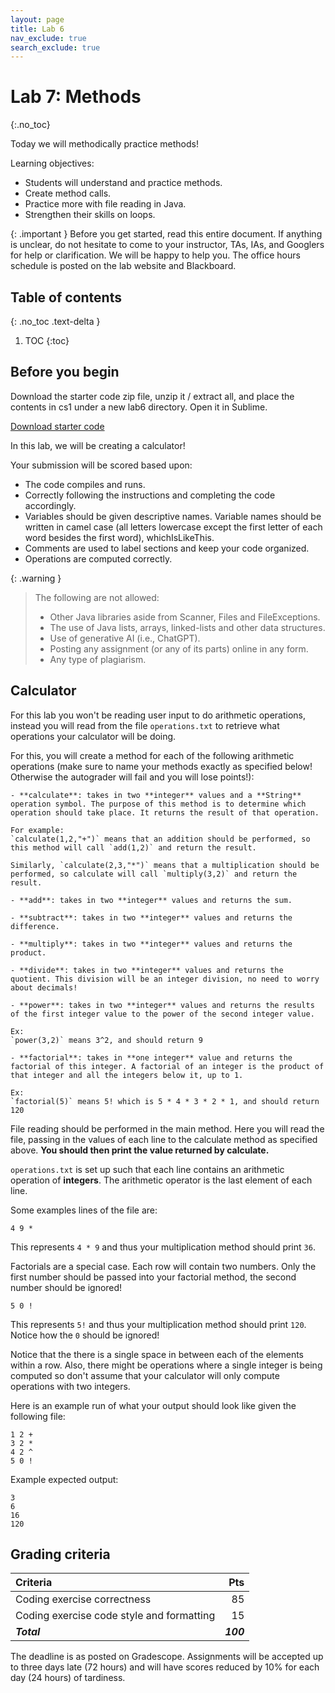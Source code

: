 ```yaml
---
layout: page
title: Lab 6
nav_exclude: true
search_exclude: true
---
```


# Lab 7: Methods
{:.no_toc}

Today we will methodically practice methods!

Learning objectives:
- Students will understand and practice methods.
- Create method calls.
- Practice more with file reading in Java.
- Strengthen their skills on loops.

{: .important }
Before you get started, read this entire document. If anything is unclear, do not
hesitate to come to your instructor, TAs, IAs, and Googlers for help or clarification. We will be happy to help
you. The office hours schedule is posted on the lab website and Blackboard.

## Table of contents
{: .no_toc .text-delta }

1. TOC
{:toc}

## Before you begin

Download the starter code zip file, unzip it / extract all, and place the contents in cs1 under a new lab6 directory. Open it in Sublime.

<a href="https://github.com/UTEP-CS-1/website/raw/main{{page.url|relative_url}}../lab7_starter.zip" class="btn btn-green">Download starter code</a>

In this lab, we will be creating a calculator!

Your submission will be scored based upon:
- The code compiles and runs.
- Correctly following the instructions and completing the code accordingly.
- Variables should be given descriptive names. Variable names should be written in camel case (all letters lowercase except the first letter of each word besides the first word), whichIsLikeThis.
- Comments are used to label sections and keep your code organized.
- Operations are computed correctly.

{: .warning }
> The following are not allowed:
> - Other Java libraries aside from Scanner, Files and FileExceptions.
> - The use of Java lists, arrays, linked-lists and other data structures.
> - Use of generative AI (i.e., ChatGPT).
> - Posting any assignment (or any of its parts) online in any form.
> - Any type of plagiarism. 

## Calculator 

For this lab you won't be reading user input to do arithmetic operations, instead you will read from the file `operations.txt` to retrieve what operations your calculator will be doing.

For this, you will create a method for each of the following arithmetic operations (make sure to name your methods exactly as specified below! Otherwise the autograder will fail and you will lose points!):

	- **calculate**: takes in two **integer** values and a **String** operation symbol. The purpose of this method is to determine which operation should take place. It returns the result of that operation.

	For example:
	`calculate(1,2,"+")` means that an addition should be performed, so this method will call `add(1,2)` and return the result.

	Similarly, `calculate(2,3,"*")` means that a multiplication should be performed, so calculate will call `multiply(3,2)` and return the result.

	- **add**: takes in two **integer** values and returns the sum.

	- **subtract**: takes in two **integer** values and returns the difference.

	- **multiply**: takes in two **integer** values and returns the product.

	- **divide**: takes in two **integer** values and returns the quotient. This division will be an integer division, no need to worry about decimals!

	- **power**: takes in two **integer** values and returns the results of the first integer value to the power of the second integer value. 

	Ex:
	`power(3,2)` means 3^2, and should return 9

	- **factorial**: takes in **one integer** value and returns the factorial of this integer. A factorial of an integer is the product of that integer and all the integers below it, up to 1. 

	Ex:
	`factorial(5)` means 5! which is 5 * 4 * 3 * 2 * 1, and should return 120

File reading should be performed in the main method. Here you will read the file, passing in the values of each line to the calculate method as specified above. **You should then print the value returned by calculate.**

`operations.txt` is set up such that each line contains an arithmetic operation of **integers**. The arithmetic operator is the last element of each line.

Some examples lines of the file are:

```
4 9 *
```

This represents `4 * 9` and thus your multiplication method should print `36`.

Factorials are a special case. Each row will contain two numbers.
Only the first number should be passed into your factorial method, the second number should be ignored!

```
5 0 !
```

This represents `5!` and thus your multiplication method should print `120`. Notice how the `0` should be ignored!

Notice that the there is a single space in between each of the elements within a row. Also, there might be operations where a single integer is being computed so don't assume that your calculator will only compute operations with two integers.

Here is an example run of what your output should look like given the following file:
```
1 2 +
3 2 *
4 2 ^
5 0 !
```
Example expected output:
```
3
6
16
120
```

## Grading criteria

| **Criteria**                             |   **Pts** |
|:-----------------------------------------|----------:|
| Coding exercise correctness              |        85 |
| Coding exercise code style and formatting|        15 |
| **_Total_**                              | **_100_** |

The deadline is as posted on Gradescope.
Assignments will be accepted up to three days late (72 hours) and will have scores reduced by 10% for each day (24 hours) of tardiness.

